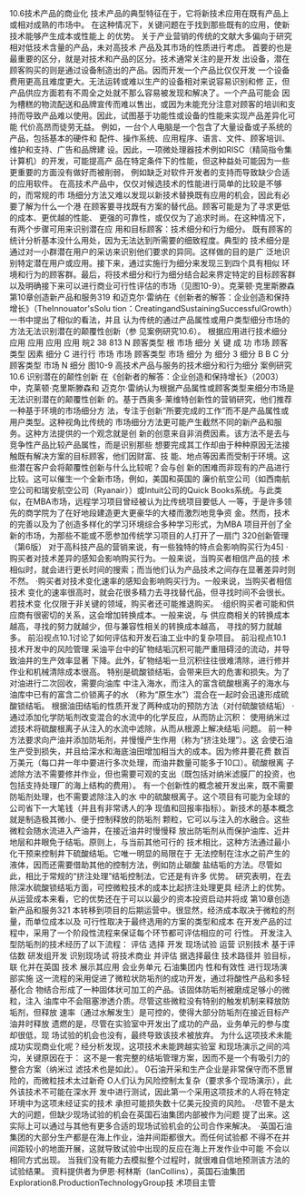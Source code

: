 10.6技术产品的商业化
技术产品的典型特征在于，它将新技术应用在既有产品上或相对成熟的市场中。
在这种情况下，关键问题在于找到那些既有的应用，使新技术能够产生成本或性能上
的优势。
关于产业营销的传统的文献大多偏向于研究相对低技术含量的产品，未对高技术
产品及其市场的性质进行考虑。
首要的也是最重要的区分，就是对技术和产品的区分。技术通常关注的是开发
出设备，潜在顾客购买的则是通过设备制造出的产品。因而开发一个产品比仅仅开发
一个设备费用更高且难度更大。无法运转或难以生产的设备相对来说容易识别和修
正，但产品供应方面若有不周全之处就不那么容易被发现和解决了。一个产品可能会
因为槽糕的物流配送和品牌宣传而难以售出，或因为未能充分注意对顾客的培训和支
持而导致产品难以使用。因此，试图基于功能性或设备的性能来实现产品差异化可能
代价高昂而徒劳无益。
例如，一台个人电脑是一个包含了大量设备或子系统的产品，包括基本的硬件和
配件、操作系统、应用程序、语言、文件、顾客培训、维护和支持、广告和品牌建
设。因此，一项微处理器技术例如RISC（精简指令集计算机）的开发，可能提高产
品在特定条件下的性能，但这种益处可能因为一些更重要的方面没有做好而被削弱，
例如缺乏对软件开发者的支持而导致缺少合适的应用软件。
在高技术产品中，仅仅对候选技术的性能进行简单的比较是不够的，而常规的市
场细分方法又难以发现以新技术替换既有应用的机会，因此有必要了解为什么一个港
在顾客要寻找既有方案的替代品。顾客可能是为了寻求更低的成本、更优越的性能、
更强的可靠性，或仅仅为了追求时尚。在这种情况下，有两个步骤可用来识别潜在应
用和目标顾客：技术细分和行为细分。
既有顾客的统计分析基本没什么用处，因为无法达到所需要的细致程度。典型的
技术细分是通过对一小群潜在用户的采访来识别他们要求的异同。这样做的目的是广
泛地识别特定潜在用户或应用。接下来，通过实施行为细分来发现三到四个具有相似
环境和行为的顾客群。最后，将技术细分和行为细分结合起来界定特定的目标顾客群
以及明确接下来可以进行商业可行性评估的市场（见图10-9）。克莱顿·克里斯滕森
第10章创造新产品和服务319
和迈克尔·雷纳在《创新者的解答：企业创造和保持增长》（TheInnouator'sSolu
tion：CreatingandSustainingSuccessfulGrowth）一书中提出了相似的看法，并且
认为传统的通过产品属性或用户类型细分市场的方法无法识别潜在的颠覆性创新（参
见案例研究10.6）。
根据应用进行技术细分
应用
应用
应用
应用
皖2
38
813
N
顾客类型
根
市场
细分
关
键
成
功
市场
顾客类型
因素
细分
C
进行行
市场
市场
顾客类型
市场
细分
为
细分
3
细分
B
B
C
分
顾客类型
市场
N
细分
图10-9
高技术产品与服务的技术细分和行为细分
案例研究10.6
识别潜在的颠性创新
在《创新者的解答：企业创造和保持增长》（2003）中，克莱顿·克里斯滕森和
迈克尔·雷纳认为根据产品属性或顾客类型来细分市场是无法识别潜在的颠覆性创新
的。基于西奥多·莱维特创新性的营销研究，他们推荐一种基于环境的市场细分方
法，专注于创新“所要完成的工作”而不是产品属性或用户类型。这种视角比传统的
市场细分方法更可能产生截然不同的新产品和服务。这种方法提供的一个观念就是创
新的创意来自非消费因素。该方法不是去与竞争性产品比较产品属性，而是识别那些
想要完成其工作却由于种种原因无法接触既有解决方案的目标顾客，他们因财富、技
能、地点等因素而受制于环境。这些潜在客户会将颠覆性创新与什么比较呢？会与创
新的困难而非现有的产品进行比较。这可以催生一个全新市场，例如，美国和英国的
廉价航空公司（如西南航空公司和瑞安航空公司（Ryanair））或Intuit公司的Quick
Books系统。与此类似，在MBA市场，远程学习项目曾经被认为比传统项目要低人
一等，于是许多领先的商学院为了在好地段建造更大更豪华的大楼而激烈地竞争资
金。然而，技术的完善以及为了创造多样化的学习环境综合多种学习形式，为MBA
项目开创了全新的市场，为那些不能或不愿参加传统学习项目的人打开了一扇门
320创新管理（第6版）
对于高科技产品的营销来说，有一些独特的特点会影响购买行为45]
·购买者对技术差异的感知会影响购买行为。一般来说，当购买者相信产品的技
术相似时，就会进行更长时间的搜索；而当他们认为产品技术之间存在显著差异时则
不然。
·购买者对技术变化速率的感知会影响购买行为。一般来说，当购买者相信技术
变化的速率很高时，就会花很多精力去寻找替代品，但寻找时间不会很长。若技术变
化仅限于非关键的领域，购买者还可能推退购买。
·组织购买者可能和供应商有很密切的关系，这会增加转换成本。一般来说，与
供应商相关的转换成本越高，寻找的努力就越少，但与兼容性相关的转换成本越高，
寻找的努力就越多。
前沿视点10.1讨论了如何评估和开发石油工业中的复杂项目。
前沿视点10.1
技术开发中的风险管理
采油平台中的矿物结垢沉积可能严重阻碍泾的流动，并导致油井的生产效率显著
下降。此外，矿物结垢一旦沉积往往很难清除，进行修并作业和机械清除成本很高。
特别是硫酸锁结垢，会带来巨大的危害和损失。为了对油进行二次回收，需要向油库
中注入海水，而注入的富含硫酸根离子的海水与油库中已有的富含二价锁离子的水
（称为“原生水”）混合在一起时会迅速形成硫酸锁结垢。
根据油田结垢的性质开发了两种成功的预防方法（对付硫酸锁结垢）
·通过添加化学防垢剂改变混合的水流中的化学反应，从而防止沉积：
使用纳米过滤技术将硫酸根离子从注入的水流中滤除，从而从根源上解决结垢
问题。
前一种方法要求向产油并添加防垢剂，并慢慢产生作用（称为“挤注处理”）。这
会使石油生产受到损失，并且给深水和海底油田增加相当大的成本。因为修井要花费
数百万美元（每口井一年中要进行多次处理，而油井数量可能多于10口）。硫酸根离
子滤除方法不需要修并作业，但也需要可观的支出（既包括对纳米滤膜厂的投资，也
包括支持处理厂的海上结构的费用）。
有一个创新性的概念被开发出来，既不需要防垢剂处理，也不需要滤除注入的水
中的硫酸根离子。这个项目有可能为全球的公司省下一大笔钱（并且有非常诱人的净
现值和回报率指标）。新技术的基本概念就是制造极其微小、便于控制释放的防垢剂
颗粒，它可以与注入的水融合。这些微粒会随水流进入产油井，在接近油井时慢慢释
放出防垢剂从而保护油库、近井地层和井眼免于结垢。原则上，与当前其他可行的
技术相比，这种方法通过最小化干预来控制井下硫酸结垢。它唯一明显的局限在于
无法控制在注水之前产生的液体，因而还需要借助其他的控制方法，例如防止碳酸
盐结垢的方法。尽管如此，相比于常规的“挤注处理”结垢控制法，它还是有许多
优势。
研究表明，在去除深水硫酸锁结垢方面，可控微粒技术的成本比起挤注处理更具
经济上的优势。从运营成本来看，它的优势还在于可以以最少的资本投资启动并将成
第10章创造新产品和服务321
本转移到项目的后期运营中。很显然，经济成本取决于微粒的剂量，而单位成本以及
可行性取决于最终选用的方案的类型和成本
在开发产品的过程中，采用了一个阶段性流程来保证每个环节都可评估相应的可
行性。
开发注入型防垢剂的技术经历了以下流程：
评估
选择
开发
现场试验
运营
识别技术
基于评估数
研发组开发
识别现场试
将技术商业
并评估
据选择最住
技术路径并
验目标，联
化并在英国
技术
展示其应用
会业务单元
石油集团内
性和有效性
进行现场演
部实施
这一流程的采用促进了微粒状防垢剂的成功开发，通过将酸性产品和多轻基化合
物结合形成了一种固体状可加工的产品。该固体防垢剂被磨成足够小的微粒，注入
油库中不会阻塞渗透介质。尽管这些微粒没有特别的触发机制来释放防垢剂，但释放
速率（通过水解发生）是可控的，使得大部分防垢剂在接近目标产油井时释放
遗燃的是，尽管在实验室中开发出了成功的产品，业务单元的参与度却很低，现
场试验的机会也没有，最终导致该技术被放弃。
为什么这项技术未能成功实现商业化呢？经分析发现，这项技术未能跨越实验室
和现场演示之间的鸿沟，关键原因在于：
这不是一套完整的结垢管理方案，因而不是一个有吸引力的整合方案（纳米过
滤技术也是如此）。
0石油开采和生产企业是非常保守而不愿冒险的，而微粒技术太过新奇
O人们认为风险控制太复杂（要求多个现场演示），此外该技术不可能在深水开
发中进行测试，因此第一个采用这项技术的人将在特定环境中为这项未经证实的技术
承担可能损失数十亿美元投资的风险。
·尽管不是太大的问题，但缺少现场试验的机会在英国石油集团内部被作为问题
提了出来。这实际上可以通过与其他有更多合适的现场试验机会的公司合作来解决。
·英国石油集团的大部分生产都是在海上作业，油井间距都很大。而任何试验都
不得不在并间距较小的地面开展，这就导致试验中出现的反应在海上开发作业中可能
不会以相同方式出现。
当我们没有能力去模拟整个过程时，就很难自信地预测该方法的试验结果。
资料提供者为伊恩·柯林斯（lanCollins），英国石油集团Exploration8.ProductionTechnologyGroup技
术项目主管
